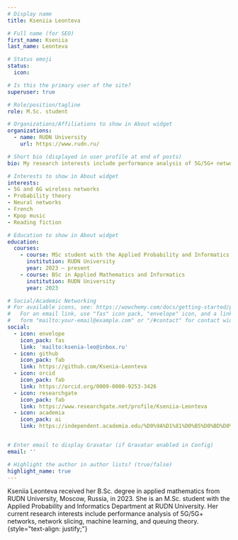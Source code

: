 ```yaml
---
# Display name
title: Kseniia Leonteva

# Full name (for SEO)
first_name: Kseniia
last_name: Leonteva

# Status emoji
status:
  icon:

# Is this the primary user of the site?
superuser: true

# Role/position/tagline
role: M.Sc. student

# Organizations/Affiliations to show in About widget
organizations:
  - name: RUDN University
    url: https://www.rudn.ru/

# Short bio (displayed in user profile at end of posts)
bio: My research interests include performance analysis of 5G/5G+ networks, network slicing, machine learning, and queuing theory. 

# Interests to show in About widget
interests:
- 5G and 6G wireless networks
- Probability theory
- Neural networks 
- French 
- Kpop music 
- Reading fiction

# Education to show in About widget
education:
  courses:
    - course: MSc student with the Applied Probability and Informatics Department
      institution: RUDN University
      year: 2023 – present
    - course: BSc in Applied Mathematics and Informatics
      institution: RUDN University
      year: 2023

# Social/Academic Networking
# For available icons, see: https://wowchemy.com/docs/getting-started/page-builder/#icons
#   For an email link, use "fas" icon pack, "envelope" icon, and a link in the
#   form "mailto:your-email@example.com" or "/#contact" for contact widget.
social:
  - icon: envelope
    icon_pack: fas
    link: 'mailto:ksenia-leo@inbox.ru'
  - icon: github
    icon_pack: fab
    link: https://github.com/Ksenia-Leonteva
  - icon: orcid
    icon_pack: fab
    link: https://orcid.org/0009-0000-9253-3426
  - icon: researchgate
    icon_pack: fab
    link: https://www.researchgate.net/profile/Kseniia-Leonteva
  - icon: academia
    icon_pack: ai
    link: https://independent.academia.edu/%D0%9A%D1%81%D0%B5%D0%BD%D0%B8%D1%8F%D0%9B%D0%B5%D0%BE%D0%BD%D1%82%D1%8C%D0%B5%D0%B2%D0%B03


# Enter email to display Gravatar (if Gravatar enabled in Config)
email: ''

# Highlight the author in author lists? (true/false)
highlight_name: true
---
```


Kseniia Leonteva received her B.Sc. degree in applied mathematics from RUDN University, Moscow, Russia, in 2023. She is an M.Sc. student with the Applied Probability and Informatics Department at RUDN University. Her current research interests include performance analysis of 5G/5G+ networks, network slicing, machine learning, and queuing theory.
{style="text-align: justify;"}

